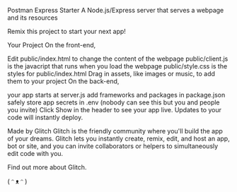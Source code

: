 Postman Express Starter
A Node.js/Express server that serves a webpage and its resources

Remix this project to start your next app!

Your Project
On the front-end,

Edit public/index.html to change the content of the webpage
public/client.js is the javacript that runs when you load the webpage
public/style.css is the styles for public/index.html
Drag in assets, like images or music, to add them to your project
On the back-end,

your app starts at server.js
add frameworks and packages in package.json
safely store app secrets in .env (nobody can see this but you and people you invite)
Click Show in the header to see your app live. Updates to your code will instantly deploy.

Made by Glitch
Glitch is the friendly community where you'll build the app of your dreams. Glitch lets you instantly create, remix, edit, and host an app, bot or site, and you can invite collaborators or helpers to simultaneously edit code with you.

Find out more about Glitch.

( ᵔ ᴥ ᵔ )

